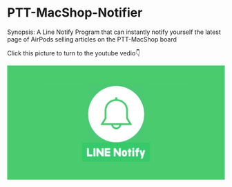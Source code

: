 # PTT-MacShop-Notifier
Synopsis: A Line Notify Program that can instantly notify yourself the latest page of AirPods selling articles on the PTT-MacShop board


Click this picture to turn to the youtube vedio👇 

[![IMAGE ALT TEXT](https://github.com/Emily-Weng/PTT-MacShop-Notifier/blob/main/line-notify.jpg)](https://www.youtube.com/watch?v=yw8b3av3hro "PTT-MacShop-Notifier成果展示")
